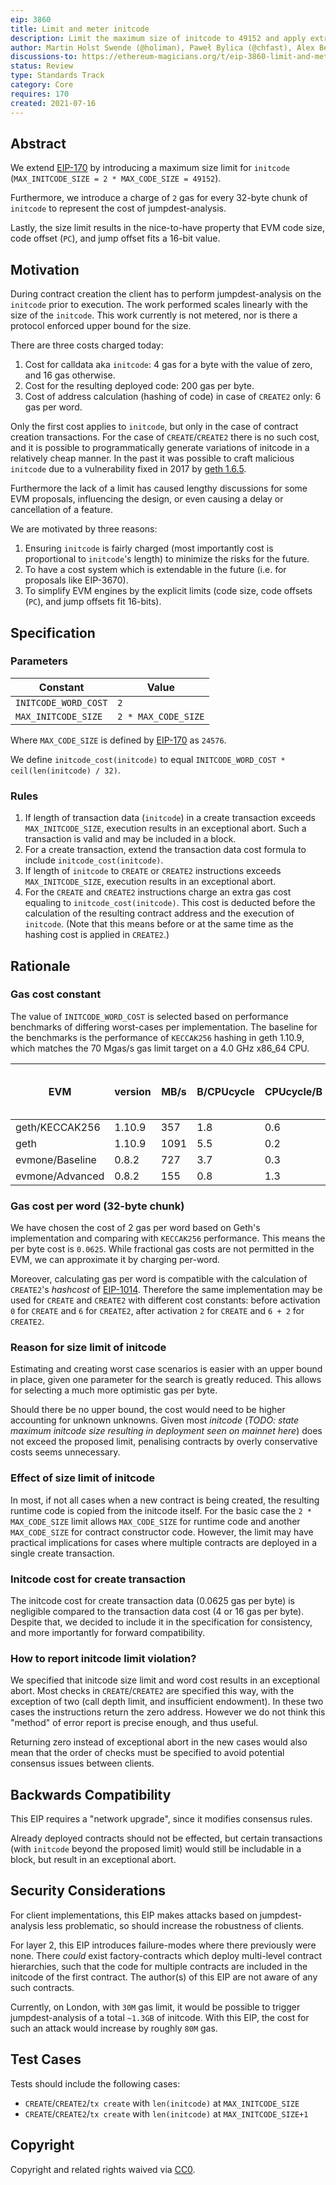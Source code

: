 ```yaml
---
eip: 3860
title: Limit and meter initcode
description: Limit the maximum size of initcode to 49152 and apply extra gas cost of 2 for every 32-byte chunk of initcode
author: Martin Holst Swende (@holiman), Paweł Bylica (@chfast), Alex Beregszaszi (@axic)
discussions-to: https://ethereum-magicians.org/t/eip-3860-limit-and-meter-initcode/7018
status: Review
type: Standards Track
category: Core
requires: 170
created: 2021-07-16
---
```


## Abstract

We extend [EIP-170](./eip-170.md) by introducing a maximum size limit for `initcode` (`MAX_INITCODE_SIZE = 2 * MAX_CODE_SIZE = 49152`).

Furthermore, we introduce a charge of `2` gas for every 32-byte chunk of `initcode` to represent the cost of jumpdest-analysis.

Lastly, the size limit results in the nice-to-have property that EVM code size, code offset (`PC`), and jump offset fits a 16-bit value.

## Motivation

During contract creation the client has to perform jumpdest-analysis on the `initcode` prior to execution. The work performed scales linearly with the size of the `initcode`. This work currently is not metered, nor is there a protocol enforced upper bound for the size.

There are three costs charged today:
1. Cost for calldata aka `initcode`: 4 gas for a byte with the value of zero, and 16 gas otherwise.
2. Cost for the resulting deployed code: 200 gas per byte.
3. Cost of address calculation (hashing of code) in case of `CREATE2` only: 6 gas per word.

Only the first cost applies to `initcode`, but only in the case of contract creation transactions. For the case of `CREATE`/`CREATE2` there is no such cost, and it is possible to programmatically generate variations of initcode in a relatively cheap manner. In the past it was possible to craft malicious `initcode` due to a vulnerability fixed in 2017 by [geth 1.6.5](https://github.com/ethereum/go-ethereum/releases/tag/v1.6.5).

Furthermore the lack of a limit has caused lengthy discussions for some EVM proposals, influencing the design, or even causing a delay or cancellation of a feature.

We are motivated by three reasons:
1. Ensuring `initcode` is fairly charged (most importantly cost is proportional to `initcode`'s length) to minimize the risks for the future.
2. To have a cost system which is extendable in the future (i.e. for proposals like EIP-3670).
3. To simplify EVM engines by the explicit limits (code size, code offsets (`PC`), and jump offsets fit 16-bits).

## Specification

### Parameters

| Constant             | Value               |
| -------------------- | ------------------- |
| `INITCODE_WORD_COST` | `2`                 |
| `MAX_INITCODE_SIZE`  | `2 * MAX_CODE_SIZE` |

Where `MAX_CODE_SIZE` is defined by [EIP-170](./eip-170.md) as `24576`.

We define `initcode_cost(initcode)` to equal `INITCODE_WORD_COST * ceil(len(initcode) / 32)`.

### Rules

1. If length of transaction data (`initcode`) in a create transaction exceeds `MAX_INITCODE_SIZE`, execution results in an exceptional abort. Such a transaction is valid and may be included in a block.
2. For a create transaction, extend the transaction data cost formula to include `initcode_cost(initcode)`.
3. If length of `initcode` to `CREATE` or `CREATE2` instructions exceeds `MAX_INITCODE_SIZE`, execution results in an exceptional abort.
4. For the `CREATE` and `CREATE2` instructions charge an extra gas cost equaling to `initcode_cost(initcode)`. This cost is deducted before the calculation of the resulting contract address and the execution of `initcode`. (Note that this means before or at the same time as the hashing cost is applied in `CREATE2`.)


## Rationale

### Gas cost constant

The value of `INITCODE_WORD_COST` is selected based on performance benchmarks of differing worst-cases per implementation. The baseline for the benchmarks is the performance of `KECCAK256` hashing in geth 1.10.9, which matches the 70 Mgas/s gas limit target on a 4.0 GHz x86_64 CPU.

| EVM             | version | MB/s | B/CPUcycle | CPUcycle/B | cost of 1 B | cost of 32 B |
| --------------- | ------- | ---- | ---------- | ---------- | ----------- | ------------ |
| geth/KECCAK256  | 1.10.9  | 357  | 1.8        | 0.6        | 0.2         | 6.0          |
| geth            | 1.10.9  | 1091 | 5.5        | 0.2        | 0.1         | 2.0          |
| evmone/Baseline | 0.8.2   | 727  | 3.7        | 0.3        | 0.1         | 2.9          |
| evmone/Advanced | 0.8.2   | 155  | 0.8        | 1.3        | 0.4         | 13.8         |

### Gas cost per word (32-byte chunk)

We have chosen the cost of 2 gas per word based on Geth's implementation and comparing with `KECCAK256` performance. This means the per byte cost is `0.0625`. While fractional gas costs are not permitted in the EVM, we can approximate it by charging per-word.

Moreover, calculating gas per word is compatible with the calculation of `CREATE2`'s _hashcost_ of [EIP-1014](./eip-1014.md). Therefore the same implementation may be used for `CREATE` and `CREATE2` with different cost constants: before activation `0` for `CREATE` and `6` for `CREATE2`, after activation `2` for `CREATE` and `6 + 2` for `CREATE2`.

### Reason for size limit of initcode

Estimating and creating worst case scenarios is easier with an upper bound in place, given one parameter for the search is greatly reduced. This allows for selecting a much more optimistic gas per byte.

Should there be no upper bound, the cost would need to be higher accounting for unknown unknowns. Given most *initcode* (*TODO: state maximum initcode size resulting in deployment seen on mainnet here*) does not exceed the proposed limit, penalising contracts by overly conservative costs seems unnecessary.

### Effect of size limit of initcode

In most, if not all cases when a new contract is being created, the resulting runtime code is copied from the initcode itself. For the basic case the `2 * MAX_CODE_SIZE` limit allows `MAX_CODE_SIZE` for runtime code and another `MAX_CODE_SIZE` for contract constructor code. However, the limit may have practical implications for cases where multiple contracts are deployed in a single create transaction.

### Initcode cost for create transaction

The initcode cost for create transaction data (0.0625 gas per byte) is negligible compared to the transaction data cost (4 or 16 gas per byte). Despite that, we decided to include it in the specification for consistency, and more importantly for forward compatibility.

### How to report initcode limit violation?

We specified that initcode size limit and word cost results in an exceptional abort. Most checks in `CREATE`/`CREATE2` are specified this way, with the exception of two (call depth limit, and insufficient endowment). In these two cases the instructions return the zero address. However we do not think this "method" of error report is precise enough, and thus useful.

Returning zero instead of exceptional abort in the new cases would also mean that the order of checks must be specified to avoid potential consensus issues between clients.

## Backwards Compatibility

This EIP requires a "network upgrade", since it modifies consensus rules.

Already deployed contracts should not be effected, but certain transactions (with `initcode` beyond the proposed limit) would still be includable in a block, but result in an exceptional abort.

## Security Considerations

For client implementations, this EIP makes attacks based on jumpdest-analysis less problematic, so should increase the robustness of clients.

For layer 2, this EIP introduces failure-modes where there previously were none. There _could_ exist factory-contracts which deploy multi-level contract hierarchies, such that the code for multiple contracts are included in the initcode of the first contract. The author(s) of this EIP are not aware of any such contracts.

Currently, on London, with `30M` gas limit, it would be possible to trigger jumpdest-analysis of a total `~1.3GB` of initcode. With this EIP, the cost for such an attack would increase by roughly `80M` gas.

## Test Cases

Tests should include the following cases:

- `CREATE`/`CREATE2`/`tx create` with `len(initcode)` at `MAX_INITCODE_SIZE`
- `CREATE`/`CREATE2`/`tx create` with `len(initcode)` at `MAX_INITCODE_SIZE+1`

## Copyright

Copyright and related rights waived via [CC0](https://creativecommons.org/publicdomain/zero/1.0/).
